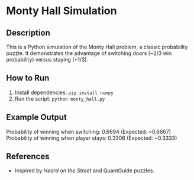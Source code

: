 # Monty Hall Simulation

## Description
This is a Python simulation of the Monty Hall problem, a classic probability puzzle. It demonstrates the advantage of switching doors (~2/3 win probability) versus staying (~1/3).

## How to Run
1. Install dependencies: `pip install numpy`
2. Run the script: `python monty_hall.py`

## Example Output
Probability of winning when switching: 0.6694 (Expected: ~0.6667)
Probability of winning when player stays: 0.3306 (Expected: ~0.3333)

## References
- Inspired by *Heard on the Street* and QuantGuide puzzles.

